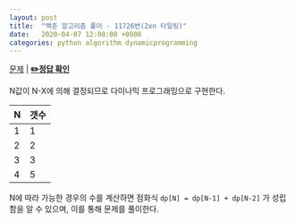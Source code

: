 ```yaml
---
layout: post
title:  "백준 알고리즘 풀이 - 11726번(2xn 타일링)"
date:   2020-04-07 12:00:00 +0900
categories: python algorithm dynamicprogramming
---
```


[문제](https://www.acmicpc.net/problem/11726) |
**[✏️정답 확인](https://github.com/live2skull/TheLordOfBOJ/blob/master/problems/%EB%8B%A4%EC%9D%B4%EB%82%98%EB%AF%B9_%ED%94%84%EB%A1%9C%EA%B7%B8%EB%9E%98%EB%B0%8D/11726.py)**

N값이 N-X에 의해 결정되므로 다이나믹 프로그래밍으로 구현한다.

|N|갯수|
|---|---|
|1|1|
|2|2|
|3|3|
|4|5|

N에 따라 가능한 경우의 수를 계산하면 점화식 `dp[N] = dp[N-1] + dp[N-2]` 가 성립함을 알 수 있으며, 이를 통해 문제를 풀이한다.

